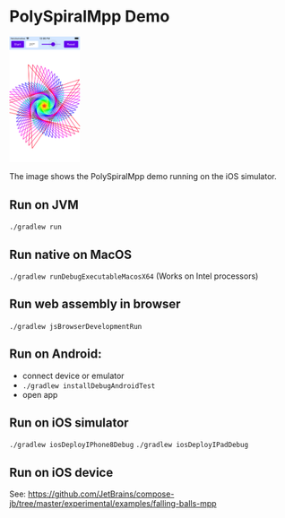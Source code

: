# PolySpiralMpp Demo

<img src="docs/iOS_Simulator.png"  width=25% height=25%>

The image shows the PolySpiralMpp demo running on the iOS simulator.

## Run on JVM
  `./gradlew run`

## Run native on MacOS
  `./gradlew runDebugExecutableMacosX64` (Works on Intel processors)

## Run web assembly in browser
  `./gradlew jsBrowserDevelopmentRun`

## Run on Android:
- connect device or emulator
- `./gradlew installDebugAndroidTest`
- open app

## Run on iOS simulator
  `./gradlew iosDeployIPhone8Debug`
  `./gradlew iosDeployIPadDebug`

## Run on iOS device

See: https://github.com/JetBrains/compose-jb/tree/master/experimental/examples/falling-balls-mpp
